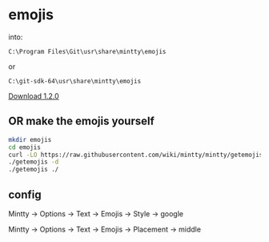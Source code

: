 # emojis

into: 

`C:\Program Files\Git\usr\share\mintty\emojis`

or 

`C:\git-sdk-64\usr\share\mintty\emojis`

[Download 1.2.0](https://github.com/JBlond/emojis/archive/refs/tags/1.2.0.zip)

## OR make the emojis yourself

```bash
mkdir emojis
cd emojis
curl -LO https://raw.githubusercontent.com/wiki/mintty/mintty/getemojis
./getemojis -d
./getemojis ./
```

## config

Mintty -> Options -> Text -> Emojis -> Style -> google

Mintty -> Options -> Text -> Emojis -> Placement -> middle
